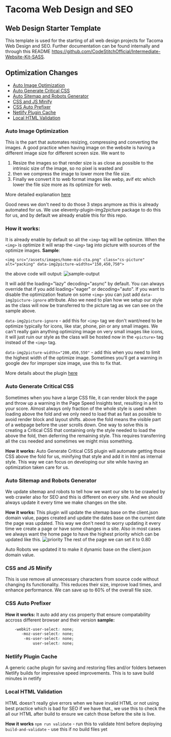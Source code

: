 
# Tacoma Web Design and SEO

## Web Design Starter Template

  

This template is used for the starting of all web design projects for Tacoma Web Design and SEO. Further documentation can be found internally and through this README https://github.com/CodeStitchOfficial/Intermediate-Website-Kit-SASS.

## Optimization Changes


- [Auto Image Optimization](#auto-image-optimization)
- [Auto Generate Critical CSS](#auto-generate-critical-css)
- [Auto Sitemap and Robots Generator](#auto-sitemap-and-robots-generator)
- [CSS and JS Minify](#css-and-js-minify)
- [CSS Auto Prefixer](#css-auto-prefixer)
- [Netlify Plugin Cache](#netlify-plugin-cache)
- [Local HTML Validation](#local-html-validation)


### Auto Image Optimization
This is the part that automates resizing, compressing and converting the images.
A good practice when having image on the  website is having a different image size for different screen size.
We want to 
 1.  Resize the images so that render size is as close as possible to the intrinsic size of the image, so no pixel is wasted and
 2. then we compress the image to lower more the file size.
 3. Finally we convert it to web format images like webp, avif etc which lower the file size more as its optimize for web.

More detailed explanation [here](https://codestitch.app/page-speed-handbook#section1)

Good news we don't need to do those 3 steps anymore as this is already automated for us. 
We use eleventy-plugin-img2picture package to do this for us, and by default we already enable this for this repo.
### How it works:
It is already enable by default so all the `<img>` tag will be optimize. 
When the `<img>` is optimize it will wrap the `<img>` tag into picture with sources of the optimize images.
**Sample**:


    <img src="/assets/images/home-mid-cta.png" class="cs-picture" alt="packing" data-img2picture-widths="150,450,750">
the above code will output:
![sample-output](https://i.ibb.co/0KSRqQG/ss.png)

It will add the loading="lazy" decoding="async" by default. You can always override that if you add loading="eager" or decoding="auto".
If you want to disable the optimization feature on some `<img>` you can just add `data-img2picture-ignore` attribute.
Also we need to plan how we setup our style as the class will now be transferred to the picture tag as we can see on the sample above.

 `data-img2picture-ignore` - add this for `<img>` tag we don't want/need to be optimize typically for icons, like star, phone, pin or any small images. We can't really gain anything optimizing image on very small images like icons, it will just ruin our style as the class will be hosted now in the `<picture>` tag instead of the `<img>` tag. 
 
`data-img2picture-widths="200,450,550"` - add this when you need to limit the highest width of the optimize image. Sometimes you'll get a warning in google dev for improper size image, use this to fix that.

More details about the plugin [here](https://github.com/saneef/eleventy-plugin-img2picture)

### Auto Generate Critical CSS
Sometimes when you have a large CSS file, it can render block the page and throw up a warning in the Page Speed Insights test, resulting in a hit to your score. Almost always only fraction of the whole style is used when loading above the fold and we only need to load that as fast as possible to avoid render block and layout shifts.
above the fold means the visible part of a webpage before the user scrolls down.
One way to solve this is creating a Critical CSS that containing only the style needed to load the above the fold, then deferring the remaining style. This requires transferring all the css needed and sometimes we might miss something. 

**How it works:**
Auto Generate Critical CSS plugin will automate getting those CSS above the fold for us, minifying that style and add it in html as internal style. This way we can focus on developing our site while having an optimization taken care for us.

### Auto Sitemap and Robots Generator
We update sitemap and robots to tell how we want our site to be crawled by web crawler also for SEO and this is different on every site. And we should always update it every time we make changes on the site.

**How it works:**
This plugin will update the sitemap base on the client.json domain value, pages created and update the dates base on the current date the page was updated. This way we don't need to worry updating it every time we create a page or have some changes in a site.  Also in most cases we always want the home page to have the highest priority which can be updated like this. 
![priority](https://i.ibb.co/BfP6QFq/screen.png)
The rest of the page we can set it to 0.80

Auto Robots we updated it to make it dynamic base on the client.json  domain value.

### CSS and JS Minify
This is use remove all unnecessary characters from source code without changing its functionality. This reduces their size, improve load times, and enhance performance. We can save up to 60% of the overall file size.

### CSS Auto Prefixer
**How it works:**
It auto add any css property that ensure compatability accross different browser and their version
**sample:**
```css
    -webkit-user-select: none;
       -moz-user-select: none;
        -ms-user-select: none;
            user-select: none;
```

### Netlify Plugin Cache
A generic cache plugin for saving and restoring files and/or folders between Netlify builds for impressive speed improvements. This is to save build minutes in netlify

### Local HTML Validation
HTML doesn't really give errors when we have invalid HTML or not using best practice which is bad for SEO if we have that., we use this to check the all our HTML after build to ensure we catch those before the site is live.

**How it works**
 `npm run validate` - run this to validate html before deploying
 `build-and-validate` - use this if no build files yet
